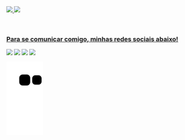  <div>
   <a href="https://github.com/natalia-lemos">
   <img height="180em" src="https://github-readme-stats.vercel.app/api?username=natalia-lemos&show_icons=true&theme=tokyonight&include_all_commits=true&count_private=true"/>
   <img height="180em" src="https://github-readme-stats.vercel.app/api/top-langs/?username=natalia-lemos&layout=compact&langs_count=6&theme=tokyonight"/>

</div>
<div style="display: inline_block"><br>

</div>
 
 <br>
 
  ### Para se comunicar comigo, minhas redes sociais abaixo!
 
<div> 

  <a href="" target="_blank"><img src="https://img.shields.io/badge/-Instagram-%23E4405F?style=for-the-badge&logo=instagram&logoColor=white" target="_blank"></a>
 <a href="" target="_blank"><img src="https://img.shields.io/badge/Discord-7289DA?style=for-the-badge&logo=discord&logoColor=white" target="_blank"></a> 
  <a href = "mailto:naty.lemos@academico.com"><img src="https://img.shields.io/badge/-Gmail-%23333?style=for-the-badge&logo=gmail&logoColor=white" target="_blank"></a>
  <a href="" target="_blank"><img src="https://img.shields.io/badge/-LinkedIn-%230077B5?style=for-the-badge&logo=linkedin&logoColor=white" target="_blank"></a> 
 
  ![Snake animation](https://github.com/natalia-lemos/natalia-lemos/blob/output/github-contribution-grid-snake.svg)

</div>
